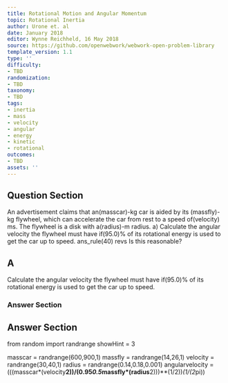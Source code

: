 ```yaml
---
title: Rotational Motion and Angular Momentum
topic: Rotational Inertia
author: Urone et. al
date: January 2018
editor: Wynne Reichheld, 16 May 2018
source: https://github.com/openwebwork/webwork-open-problem-library
template_version: 1.1
type: ''
difficulty:
- TBD
randomization:
- TBD
taxonomy:
- TBD
tags:
- inertia
- mass
- velocity
- angular
- energy
- kinetic
- rotational
outcomes:
- TBD
assets: ''
---
```


## Question Section 

An advertisement claims that an(masscar)-kg car is aided by its
(massfly)-kg flywheel, which can accelerate the car from rest to a speed of(velocity) ms. The flywheel is a disk with a(radius)-m radius. 
a) Calculate the angular velocity the flywheel must have if(95.0)% of its rotational energy is used to get the car up to speed.
ans_rule(40) revs
Is this reasonable?

## A
Calculate the angular velocity the flywheel must have if(95.0)% of its rotational energy is used to get the car up to speed.
### Answer Section


## Answer Section

from random import randrange
showHint = 3

masscar = randrange(600,900,1)
massfly = randrange(14,26,1)
velocity = randrange(30,40,1)
radius = randrange(0.14,0.18,0.001)
angularvelocity =(((masscar*(velocity**2))/(0.95*0.5*massfly*(radius**2)))**(1/2))*(1/(2*pi))